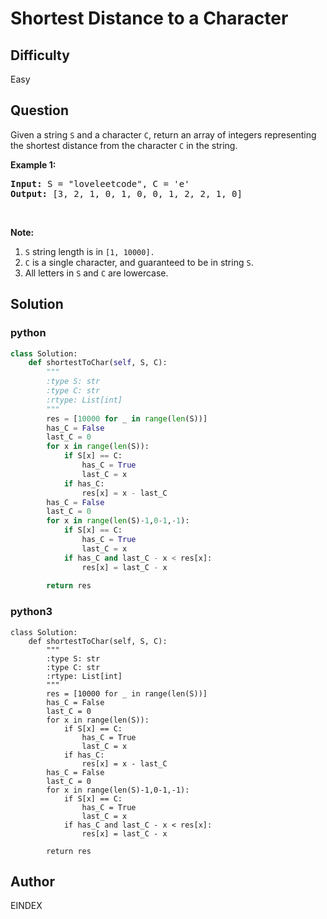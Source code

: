 # Shortest Distance to a Character

## Difficulty
Easy

## Question
<p>Given a string <code>S</code>&nbsp;and a character <code>C</code>, return an array of integers representing the shortest distance from the character <code>C</code> in the string.</p>

<p><strong>Example 1:</strong></p>

<pre>
<strong>Input:</strong> S = &quot;loveleetcode&quot;, C = &#39;e&#39;
<strong>Output:</strong> [3, 2, 1, 0, 1, 0, 0, 1, 2, 2, 1, 0]
</pre>

<p>&nbsp;</p>

<p><strong>Note:</strong></p>

<ol>
	<li><code>S</code> string length is&nbsp;in&nbsp;<code>[1, 10000].</code></li>
	<li><code>C</code>&nbsp;is a single character, and guaranteed to be in string <code>S</code>.</li>
	<li>All letters in <code>S</code> and <code>C</code> are lowercase.</li>
</ol>


## Solution
### python
```python
class Solution:
    def shortestToChar(self, S, C):
        """
        :type S: str
        :type C: str
        :rtype: List[int]
        """
        res = [10000 for _ in range(len(S))]
        has_C = False
        last_C = 0
        for x in range(len(S)):
            if S[x] == C:
                has_C = True
                last_C = x
            if has_C:
                res[x] = x - last_C
        has_C = False
        last_C = 0
        for x in range(len(S)-1,0-1,-1):
            if S[x] == C:
                has_C = True
                last_C = x
            if has_C and last_C - x < res[x]:
                res[x] = last_C - x
        
        return res

```
### python3
```python3
class Solution:
    def shortestToChar(self, S, C):
        """
        :type S: str
        :type C: str
        :rtype: List[int]
        """
        res = [10000 for _ in range(len(S))]
        has_C = False
        last_C = 0
        for x in range(len(S)):
            if S[x] == C:
                has_C = True
                last_C = x
            if has_C:
                res[x] = x - last_C
        has_C = False
        last_C = 0
        for x in range(len(S)-1,0-1,-1):
            if S[x] == C:
                has_C = True
                last_C = x
            if has_C and last_C - x < res[x]:
                res[x] = last_C - x
        
        return res
```

## Author
EINDEX